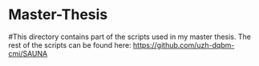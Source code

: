# Master-Thesis

#This directory contains part of the scripts used in my master thesis. The rest of the scripts can be found here: https://github.com/uzh-dqbm-cmi/SAUNA
